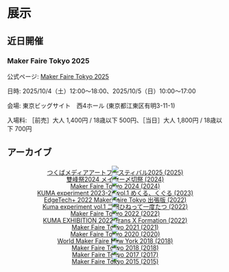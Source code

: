 # 展示



## 近日開催

### Maker Faire Tokyo 2025



公式ページ: [Maker Faire Tokyo 2025](https://makezine.jp/event/mft2025/)



日時: 2025/10/4（土）12:00～18:00、2025/10/5（日）10:00〜17:00



会場: 東京ビッグサイト　西4ホール (東京都江東区有明3-11-1)



入場料: ［前売］大人 1,400円 / 18歳以下 500円、［当日］大人 1,800円 / 18歳以下 700円



## アーカイブ

<div style="text-align:center; line-height:0;">


<div class="eye_catch">
    <a href="./tsukuba_media_art_festival_2025/">
        <img class="img" src="img/tsukuba_media_art_festival_2025.png"/>
        <div class="mask">
            <div class="caption">つくばメディアアートフェスティバル2025 (2025)</div>
        </div>
    </a>
</div>
<div class="eye_catch">
    <a href="./sohosai_2024/">
        <img class="img" src="img/sohosai_2024.png"/>
        <div class="mask">
            <div class="caption">雙峰祭2024 メイカー〆切祭 (2024)</div>
        </div>
    </a>
</div>
<div class="eye_catch">
    <a href="./maker_faire_tokyo_2024/">
        <img class="img" src="img/maker_faire_tokyo_2024.png"/>
        <div class="mask">
            <div class="caption">Maker Faire Tokyo 2024 (2024)</div>
        </div>
    </a>
</div>
<div class="eye_catch">
    <a href="./kuma_experiment_23_24_vol1/">
        <img class="img" src="img/kuma_experiment_23_24_vol1.png"/>
        <div class="mask">
            <div class="caption">KUMA experiment 2023-24 vol.1 めくる、くぐる (2023)</div>
        </div>
    </a>
</div>
<div class="eye_catch">
    <a href="./edgetech_plus_2022/">
        <img class="img" src="img/edgetech_plus_2022.png"/>
        <div class="mask">
            <div class="caption">EdgeTech+ 2022 Maker Faire Tokyo 出張版 (2022)</div>
        </div>
    </a>
</div>
<div class="eye_catch">
    <a href="./kuma_experiment_vol1/">
        <img class="img" src="img/kuma_experiment_vol1.png"/>
        <div class="mask">
            <div class="caption">Kuma experiment vol.1 二回ひねって一度たつ (2022)</div>
        </div>
    </a>
</div>
<div class="eye_catch">
    <a href="./maker_faire_tokyo_2022/">
        <img class="img" src="img/maker_faire_tokyo_2022.png"/>
        <div class="mask">
            <div class="caption">Maker Faire Tokyo 2022 (2022)</div>
        </div>
    </a>
</div>
<div class="eye_catch">
    <a href="./kuma_exhibition_2022/">
        <img class="img" src="img/kuma_exhibition_2022.png"/>
        <div class="mask">
            <div class="caption">KUMA EXHIBITION 2022 Trans X Formation (2022)</div>
        </div>
    </a>
</div>
<div class="eye_catch">
    <a href="./maker_faire_tokyo_2021/">
        <img class="img" src="img/maker_faire_tokyo_2021.png"/>
        <div class="mask">
            <div class="caption">Maker Faire Tokyo 2021 (2021)</div>
        </div>
    </a>
</div>
<div class="eye_catch">
    <a href="./maker_faire_tokyo_2020/">
        <img class="img" src="img/maker_faire_tokyo_2020.png"/>
        <div class="mask">
            <div class="caption">Maker Faire Tokyo 2020 (2020)</div>
        </div>
    </a>
</div>
<div class="eye_catch">
    <a href="./world_maker_faire_new_york_2018/">
        <img class="img" src="img/world_maker_faire_new_york_2018.png"/>
        <div class="mask">
            <div class="caption">World Maker Faire New York 2018 (2018)</div>
        </div>
    </a>
</div>
<div class="eye_catch">
    <a href="./maker_faire_tokyo_2018/">
        <img class="img" src="img/maker_faire_tokyo_2018.png"/>
        <div class="mask">
            <div class="caption">Maker Faire Tokyo 2018 (2018)</div>
        </div>
    </a>
</div>
<div class="eye_catch">
    <a href="./maker_faire_tokyo_2017/">
        <img class="img" src="img/maker_faire_tokyo_2017.png"/>
        <div class="mask">
            <div class="caption">Maker Faire Tokyo 2017 (2017)</div>
        </div>
    </a>
</div>
<div class="eye_catch">
    <a href="./maker_faire_tokyo_2015/">
        <img class="img" src="img/maker_faire_tokyo_2015.png"/>
        <div class="mask">
            <div class="caption">Maker Faire Tokyo 2015 (2015)</div>
        </div>
    </a>
</div>




</div>
